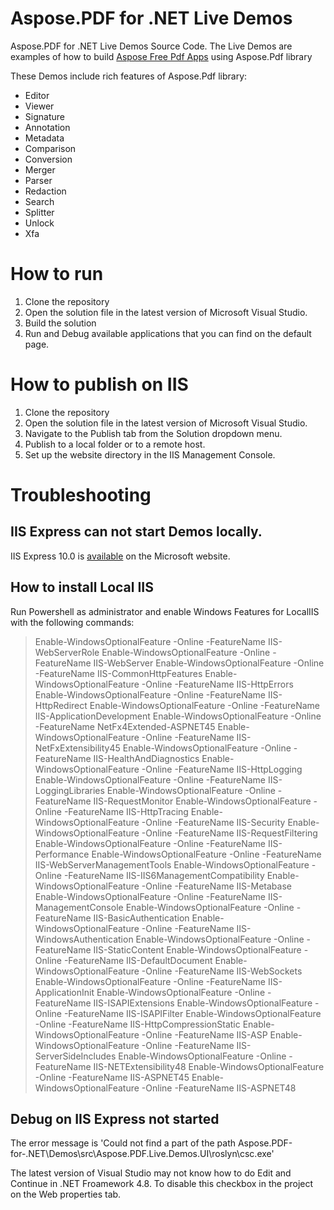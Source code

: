 # Aspose.PDF for .NET Live Demos

Aspose.PDF for .NET Live Demos Source Code.
The Live Demos are examples of how to build [Aspose Free Pdf Apps](https://products.aspose.app/pdf/family) using Aspose.Pdf library

These Demos include rich features of Aspose.Pdf library:

* Editor
* Viewer
* Signature
* Annotation
* Metadata
* Comparison
* Conversion
* Merger
* Parser
* Redaction
* Search
* Splitter
* Unlock
* Xfa

 
# How to run
 
 1. Clone the repository
 2. Open the solution file in the latest version of Microsoft Visual Studio.
 3. Build the solution
 4. Run and Debug available applications that you can find on the default page.

# How to publish on IIS

 1. Clone the repository
 2. Open the solution file in the latest version of Microsoft Visual Studio.
 3. Navigate to the Publish tab from the Solution dropdown menu.
 4. Publish to a local folder or to a remote host.
 5. Set up the website directory in the IIS Management Console.

# Troubleshooting

## IIS Express can not start Demos locally.

IIS Express 10.0 is  [available](https://www.microsoft.com/en-us/download/details.aspx?id=48264) on the Microsoft website.

## How to install Local IIS

Run Powershell as administrator and enable Windows Features for LocalIIS with the following commands:

> Enable-WindowsOptionalFeature -Online -FeatureName IIS-WebServerRole
> Enable-WindowsOptionalFeature -Online -FeatureName IIS-WebServer
> Enable-WindowsOptionalFeature -Online -FeatureName IIS-CommonHttpFeatures
> Enable-WindowsOptionalFeature -Online -FeatureName IIS-HttpErrors
> Enable-WindowsOptionalFeature -Online -FeatureName IIS-HttpRedirect
> Enable-WindowsOptionalFeature -Online -FeatureName IIS-ApplicationDevelopment
> Enable-WindowsOptionalFeature -Online -FeatureName NetFx4Extended-ASPNET45
> Enable-WindowsOptionalFeature -Online -FeatureName IIS-NetFxExtensibility45
> Enable-WindowsOptionalFeature -Online -FeatureName IIS-HealthAndDiagnostics
> Enable-WindowsOptionalFeature -Online -FeatureName IIS-HttpLogging
> Enable-WindowsOptionalFeature -Online -FeatureName IIS-LoggingLibraries
> Enable-WindowsOptionalFeature -Online -FeatureName IIS-RequestMonitor
> Enable-WindowsOptionalFeature -Online -FeatureName IIS-HttpTracing
> Enable-WindowsOptionalFeature -Online -FeatureName IIS-Security
> Enable-WindowsOptionalFeature -Online -FeatureName IIS-RequestFiltering
> Enable-WindowsOptionalFeature -Online -FeatureName IIS-Performance
> Enable-WindowsOptionalFeature -Online -FeatureName IIS-WebServerManagementTools
> Enable-WindowsOptionalFeature -Online -FeatureName IIS-IIS6ManagementCompatibility
> Enable-WindowsOptionalFeature -Online -FeatureName IIS-Metabase
> Enable-WindowsOptionalFeature -Online -FeatureName IIS-ManagementConsole
> Enable-WindowsOptionalFeature -Online -FeatureName IIS-BasicAuthentication
> Enable-WindowsOptionalFeature -Online -FeatureName IIS-WindowsAuthentication
> Enable-WindowsOptionalFeature -Online -FeatureName IIS-StaticContent
> Enable-WindowsOptionalFeature -Online -FeatureName IIS-DefaultDocument
> Enable-WindowsOptionalFeature -Online -FeatureName IIS-WebSockets
> Enable-WindowsOptionalFeature -Online -FeatureName IIS-ApplicationInit
> Enable-WindowsOptionalFeature -Online -FeatureName IIS-ISAPIExtensions
> Enable-WindowsOptionalFeature -Online -FeatureName IIS-ISAPIFilter
> Enable-WindowsOptionalFeature -Online -FeatureName IIS-HttpCompressionStatic
> Enable-WindowsOptionalFeature -Online -FeatureName IIS-ASP
> Enable-WindowsOptionalFeature -Online -FeatureName IIS-ServerSideIncludes
> Enable-WindowsOptionalFeature -Online -FeatureName IIS-NETExtensibility48
> Enable-WindowsOptionalFeature -Online -FeatureName IIS-ASPNET45
> Enable-WindowsOptionalFeature -Online -FeatureName IIS-ASPNET48


## Debug on IIS Express not started

The error message is 'Could not find a part of the path Aspose.PDF-for-.NET\Demos\src\Aspose.PDF.Live.Demos.UI\roslyn\csc.exe'

The latest version of Visual Studio may not know how to do Edit and Continue in .NET Froamework 4.8. 
To disable this checkbox in the project on the Web properties tab.

